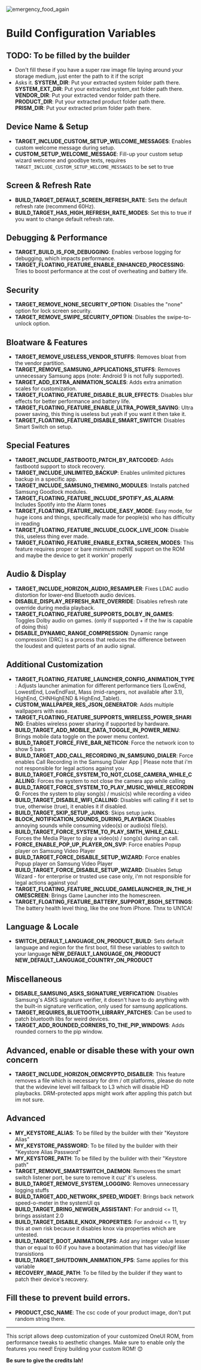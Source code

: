 ![emergency_food_again](https://github.com/forsaken-heart24/i_dont_want_to_be_an_weirdo/blob/main/banner_images/emergency_food_again.png?raw=true)

# Build Configuration Variables

## TODO: To be filled by the builder
- Don't fill these if you have a super raw image file laying around your storage medium, just enter the path to it if the script
- Asks it.
**SYSTEM_DIR**: Put your extracted system folder path there.
**SYSTEM_EXT_DIR**: Put your extracted system_ext folder path there.
**VENDOR_DIR**: Put your extracted vendor folder path there.
**PRODUCT_DIR**: Put your extracted product folder path there.
**PRISM_DIR**: Put your extracted prism folder path there.

## Device Name & Setup
- **TARGET_INCLUDE_CUSTOM_SETUP_WELCOME_MESSAGES**: Enables custom welcome message during setup.
- **CUSTOM_SETUP_WELCOME_MESSAGE**: Fill-up your custom setup wizard welcome and goodbye texts, requires `TARGET_INCLUDE_CUSTOM_SETUP_WELCOME_MESSAGES` to be set to true

## Screen & Refresh Rate
- **BUILD_TARGET_DEFAULT_SCREEN_REFRESH_RATE**: Sets the default refresh rate (recommend 60Hz).
- **BUILD_TARGET_HAS_HIGH_REFRESH_RATE_MODES**: Set this to true if you want to change default refresh rate.

## Debugging & Performance
- **TARGET_BUILD_IS_FOR_DEBUGGING**: Enables verbose logging for debugging, which impacts performance.
- **TARGET_FLOATING_FEATURE_ENABLE_ENHANCED_PROCESSING**: Tries to boost performance at the cost of overheating and battery life.

## Security
- **TARGET_REMOVE_NONE_SECURITY_OPTION**: Disables the "none" option for lock screen security.
- **TARGET_REMOVE_SWIPE_SECURITY_OPTION**: Disables the swipe-to-unlock option.

## Bloatware & Features
- **TARGET_REMOVE_USELESS_VENDOR_STUFFS**: Removes bloat from the vendor partition.
- **TARGET_REMOVE_SAMSUNG_APPLICATIONS_STUFFS**: Removes unnecessary Samsung apps (note: Android 9 is not fully supported).
- **TARGET_ADD_EXTRA_ANIMATION_SCALES**: Adds extra animation scales for customization.
- **TARGET_FLOATING_FEATURE_DISABLE_BLUR_EFFECTS**: Disables blur effects for better performance and battery life.
- **TARGET_FLOATING_FEATURE_ENABLE_ULTRA_POWER_SAVING**: Ultra power saving, this thing is useless but yeah if you want it then take it.
- **TARGET_FLOATING_FEATURE_DISABLE_SMART_SWITCH**: Disables Smart Switch on setup.

## Special Features
- **TARGET_INCLUDE_FASTBOOTD_PATCH_BY_RATCODED**: Adds fastbootd support to stock recovery.
- **TARGET_INCLUDE_UNLIMITED_BACKUP**: Enables unlimited pictures backup in a specific app.
- **TARGET_INCLUDE_SAMSUNG_THEMING_MODULES**: Installs patched Samsung Goodlock modules.
- **TARGET_FLOATING_FEATURE_INCLUDE_SPOTIFY_AS_ALARM**: Includes Spotify into the Alarm tones
- **TARGET_FLOATING_FEATURE_INCLUDE_EASY_MODE**: Easy mode, for huge icons and things, specifically made for people(s) who has difficulty in reading
- **TARGET_FLOATING_FEATURE_INCLUDE_CLOCK_LIVE_ICON**: Disable this, useless thing ever made.
- **TARGET_FLOATING_FEATURE_ENABLE_EXTRA_SCREEN_MODES**: This feature requires proper or bare minimum mdNIE support on the ROM and maybe the device to get it workin' properly

## Audio & Display
- **TARGET_INCLUDE_HORIZON_AUDIO_RESAMPLER**: Fixes LDAC audio distortion for lower-end Bluetooth audio devices.
- **DISABLE_DISPLAY_REFRESH_RATE_OVERRIDE**: Disables refresh rate override during media playback.
- **TARGET_FLOATING_FEATURE_SUPPORTS_DOLBY_IN_GAMES**: Toggles Dolby audio on games. (only if supported + if the hw is capable of doing this)
- **DISABLE_DYNAMIC_RANGE_COMPRESSION**: Dynamic range compression (DRC) is a process that reduces the difference between the loudest and quietest parts of an audio signal.

## Additional Customization
- **TARGET_FLOATING_FEATURE_LAUNCHER_CONFIG_ANIMATION_TYPE**: Adjusts launcher animation for different performance tiers (LowEnd, LowestEnd, LowEndFast, Mass (mid-rangers, not available after 3.1), HighEnd, CHNHighEND & HighEnd_Tablet).
- **CUSTOM_WALLPAPER_RES_JSON_GENERATOR**: Adds multiple wallpapers with ease.
- **TARGET_FLOATING_FEATURE_SUPPORTS_WIRELESS_POWER_SHARING**: Enables wireless power sharing if supported by hardware.
- **BUILD_TARGET_ADD_MOBILE_DATA_TOGGLE_IN_POWER_MENU**: Brings mobile data toggle on the power menu context.
- **BUILD_TARGET_FORCE_FIVE_BAR_NETICON**: Force the network icon to show 5 bars
- **BUILD_TARGET_ADD_CALL_RECORDING_IN_SAMSUNG_DIALER**: Force enables Call Recording in the Samsung Dialer App | Please note that i'm not responsible for legal actions against you
- **BUILD_TARGET_FORCE_SYSTEM_TO_NOT_CLOSE_CAMERA_WHILE_CALLING**: Forces the system to not close the camera app while calling
- **BUILD_TARGET_FORCE_SYSTEM_TO_PLAY_MUSIC_WHILE_RECORDING**: Forces the system to play song(s) / music(s) while recording a video
- **BUILD_TARGET_DISABLE_WIFI_CALLING**: Disables wifi calling if it set to true, otherwise (true), it enables it if disabled.
- **BUILD_TARGET_SKIP_SETUP_JUNKS**: Skips setup junks.
- **BLOCK_NOTIFICATION_SOUNDS_DURING_PLAYBACK** Disables annoying sounds while consuming video(s) or audio(s) file(s).
- **BUILD_TARGET_FORCE_SYSTEM_TO_PLAY_SMTH_WHILE_CALL**: Forces the Media Player to play a video(s) / song(s) during an call.
- **FORCE_ENABLE_POP_UP_PLAYER_ON_SVP**: Force enables Popup player on Samsung Video Player
- **BUILD_TARGET_FORCE_DISABLE_SETUP_WIZARD**: Force enables Popup player on Samsung Video Player
- **BUILD_TARGET_FORCE_DISABLE_SETUP_WIZARD**: Disables Setup Wizard - for enterprise or trusted use case only, i'm not responsible for legal actions against you!
- **TARGET_FLOATING_FEATURE_INCLUDE_GAMELAUNCHER_IN_THE_HOMESCREEN**: Brings Game Launcher into the homescreen.
- **TARGET_FLOATING_FEATURE_BATTERY_SUPPORT_BSOH_SETTINGS**: The battery health level thing, like the one from iPhone. Thnx to UN1CA!

## Language & Locale
- **SWITCH_DEFAULT_LANGUAGE_ON_PRODUCT_BUILD**: Sets default language and region for the first boot, fill these variables to switch to your language **NEW_DEFAULT_LANGUAGE_ON_PRODUCT** **NEW_DEFAULT_LANGUAGE_COUNTRY_ON_PRODUCT**

## Miscellaneous 
- **DISABLE_SAMSUNG_ASKS_SIGNATURE_VERFICATION**: Disables Samsung's ASKS signature verifier, it doesn't have to do anything with the built-in signature verification, only used for samsung applications.
- **TARGET_REQUIRES_BLUETOOTH_LIBRARY_PATCHES**: Can be used to patch bluetooth libs for weird devices.
- **TARGET_ADD_ROUNDED_CORNERS_TO_THE_PIP_WINDOWS**: Adds rounded corners to the pip window.

## Advanced, enable or disable these with your own concern
- **TARGET_INCLUDE_HORIZON_OEMCRYPTO_DISABLER**: This feature removes a file which is necessary for drm / ott platforms, please do note that the widevine level will fallback to L3 which will disable HD playbacks. DRM-protected apps might work after appling this patch but im not sure.

## Advanced
- **MY_KEYSTORE_ALIAS**: To be filled by the builder with their "Keystore Alias"
- **MY_KEYSTORE_PASSWORD**: To be filled by the builder with their "Keystore Alias Password"
- **MY_KEYSTORE_PATH**: To be filled by the builder with their "Keystore path"
- **TARGET_REMOVE_SMARTSWITCH_DAEMON**: Removes the smart switch listener port, be sure to remove it cuz' it's useless.
- **BUILD_TARGET_REMOVE_SYSTEM_LOGGING**: Removes unnecessary logging stuffs
- **BUILD_TARGET_ADD_NETWORK_SPEED_WIDGET**: Brings back network speed-o-meter in the systemUI qs 
- **BUILD_TARGET_BRING_NEWGEN_ASSISTANT**: For android <= 11, brings assistant 2.0
- **BUILD_TARGET_DISABLE_KNOX_PROPERTIES**: For android <= 11, try this at own risk because it disables knox via properties which are untested.
- **BUILD_TARGET_BOOT_ANIMATION_FPS**: Add any integer value lesser than or equal to 60 if you have a bootanimation that has video/gif like transistions
- **BUILD_TARGET_SHUTDOWN_ANIMATION_FPS**: Same applies for this variable
- **RECOVERY_IMAGE_PATH**: To be filled by the builder if they want to patch their device's recovery.

## Fill these to prevent build errors.
- **PRODUCT_CSC_NAME**: The csc code of your product image, don't put random string there.

---

This script allows deep customization of your customized OneUI ROM, from performance tweaks to aesthetic changes. Make sure to enable only the features you need! Enjoy building your custom ROM! 😊

**Be sure to give the credits lah!**